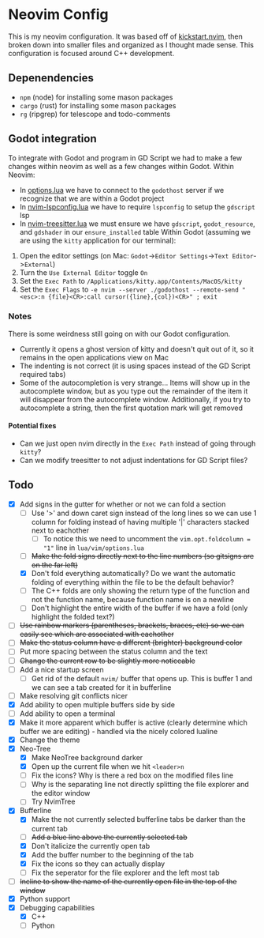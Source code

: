# Neovim Config

This is my neovim configuration.
It was based off of [kickstart.nvim](https://github.com/nvim-lua/kickstart.nvim), then broken down into smaller files and organized as I thought made sense.
This configuration is focused around C++ development.

## Depenendencies
- `npm` (node) for installing some mason packages
- `cargo` (rust) for installing some mason packages
- `rg` (ripgrep) for telescope and todo-comments

## Godot integration
To integrate with Godot and program in GD Script we had to make a few changes within neovim as well as a few changes within Godot.
Within Neovim:
- In [options.lua](./lua/vim/options.lua) we have to connect to the `godothost` server if we recognize that we are within a Godot project
- In [nvim-lspconfig.lua](./lua/plugins/core/lsp/nvim-lspconfig.lua) we have to require `lspconfig` to setup the `gdscript` lsp
- In [nvim-treesitter.lua](./lua/plugins/editor/highlight/nvim-treesitter.lua) we must ensure we have `gdscript`, `godot_resource`, and `gdshader` in our `ensure_installed` table
Within Godot (assuming we are using the `kitty` application for our terminal):
1. Open the editor settings (on Mac: `Godot`->`Editor Settings`->`Text Editor`->`External`)
1. Turn the `Use External Editor` toggle `On`
1. Set the `Exec Path` to `/Applications/kitty.app/Contents/MacOS/kitty`
1. Set the `Exec Flags` to `-e nvim --server ./godothost --remote-send "<esc>:n {file}<CR>:call cursor({line},{col})<CR>" ; exit`
### Notes
There is some weirdness still going on with our Godot configuration.
- Currently it opens a ghost version of kitty and doesn't quit out of it, so it remains in the open applications view on Mac
- The indenting is not correct (it is using spaces instead of the GD Script required tabs)
- Some of the autocompletion is very strange... Items will show up in the autocomplete window, but as you type out the remainder of the item it will disappear from the autocomplete window. Additionally, if you try to autocomplete a string, then the first quotation mark will get removed
#### Potential fixes
- Can we just open nvim directly in the `Exec Path` instead of going through `kitty`?
- Can we modify treesitter to not adjust indentations for GD Script files?

## Todo
- [x] Add signs in the gutter for whether or not we can fold a section
    - [ ] Use '>' and down caret sign instead of the long lines so we can use 1 column for folding instead of having multiple '|' characters stacked next to eachother
        - [ ] To notice this we need to uncomment the `vim.opt.foldcolumn = "1"` line in `lua/vim/options.lua`
    - [ ] ~~Make the fold signs directly next to the line numbers (so gitsigns are on the far left)~~
    - [x] Don't fold everything automatically? Do we want the automatic folding of everything within the file to be the default behavior?
    - [ ] The C++ folds are only showing the return type of the function and not the function name, because function name is on a newline
    - [ ] Don't highlight the entire width of the buffer if we have a fold (only highlight the folded text?)
- [ ] ~~Use rainbow markers (parentheses, brackets, braces, etc) so we can easily see which are associated with eachother~~
- [ ] ~~Make the status column have a different (brighter) background color~~
- [ ] Put more spacing between the status column and the text 
- [ ] ~~Change the current row to be slightly more noticeable~~
- [ ] Add a nice startup screen
    - [ ] Get rid of the default `nvim/` buffer that opens up. This is buffer 1 and we can see a tab created for it in bufferline
- [ ] Make resolving git conflicts nicer
- [x] Add ability to open multiple buffers side by side
- [ ] Add ability to open a terminal
- [x] Make it more apparent which buffer is active (clearly determine which buffer we are editing) - handled via the nicely colored lualine
- [x] Change the theme
- [x] Neo-Tree
    - [x] Make NeoTree background darker
    - [x] Open up the current file when we hit `<leader>n`
    - [ ] Fix the icons? Why is there a red box on the modified files line
    - [ ] Why is the separating line not directly splitting the file explorer and the editor window
    - [ ] Try NvimTree
- [x] Bufferline
    - [x] Make the not currently selected bufferline tabs be darker than the current tab
    - [ ] ~~Add a blue line above the currently selected tab~~
    - [x] Don't italicize the currently open tab
    - [x] Add the buffer number to the beginning of the tab
    - [x] Fix the icons so they can actually display
    - [ ] Fix the seperator for the file explorer and the left most tab
- [ ] ~~Incline to show the name of the currently open file in the top of the window~~
- [x] Python support
- [x] Debugging capabilities
    - [x] C++
    - [ ] Python
